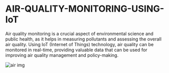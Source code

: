 # AIR-QUALITY-MONITORING-USING-IoT
Air quality monitoring is a crucial aspect of environmental science and public health, as it helps in measuring pollutants and assessing the overall air quality. Using IoT (Internet of Things) technology, air quality can be monitored in real-time, providing valuable data that can be used for improving air quality management and policy-making.

![air img](https://github.com/user-attachments/assets/dc087ebe-87cf-4693-b9c5-783bf75edc3f)
